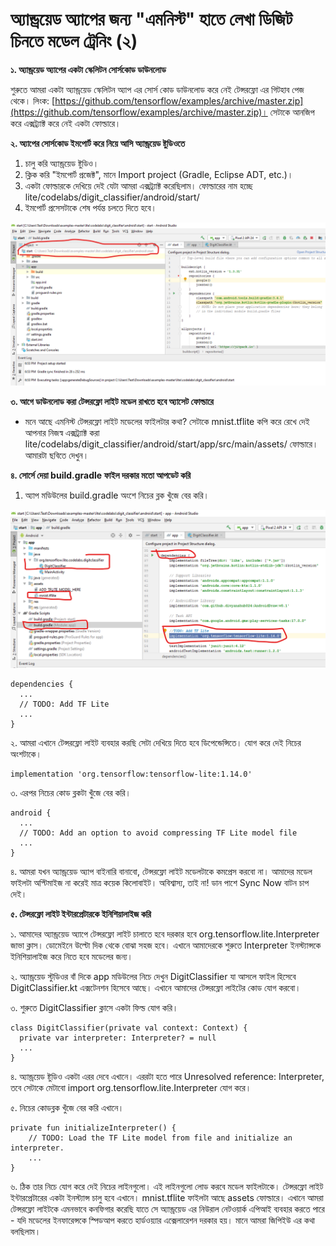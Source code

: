 # অ্যান্ড্রয়েড অ্যাপের জন্য "এমনিস্ট" হাতে লেখা ডিজিট চিনতে মডেল ট্রেনিং \(২\)

**১. অ্যান্ড্রয়েড অ্যাপের একটা স্কেলিটন সোর্সকোড ডাউনলোড** 

শুরুতে আমরা একটা অ্যান্ড্রয়েড স্কেলিটন অ্যাপ এর সোর্স কোড ডাউনলোড করে নেই টেন্সরফ্লো এর গিটহাব পেজ থেকে। লিংক: [https://github.com/tensorflow/examples/archive/master.zip](https://github.com/tensorflow/examples/archive/master.zip)।  সেটাকে আনজিপ করে এক্সট্র্যাক্ট করে নেই একটা ফোল্ডারে। 

**২. অ্যাপের সোর্সকোড ইমপোর্ট করে নিয়ে আসি অ্যান্ড্রয়েড ষ্টুডিওতে**

1. চালু করি অ্যান্ড্রয়েড ষ্টুডিও। 
2. ক্লিক করি "ইমপোর্ট প্রজেক্ট", মানে Import project \(Gradle, Eclipse ADT, etc.\)।
3. একটা ফোল্ডারকে দেখিয়ে দেই যেটা আমরা এক্সট্র্যাক্ট করেছিলাম। ফোল্ডারের নাম হচ্ছে lite/codelabs/digit\_classifier/android/start/
4. ইমপোর্ট প্রসেসটাকে শেষ পর্যন্ত চলতে দিতে হবে। 

![&#x9AA;&#x9C1;&#x9B0;&#x9CB; &#x9AB;&#x9CB;&#x9B2;&#x9CD;&#x9A1;&#x9BE;&#x9B0; &#x9A6;&#x9C7;&#x996;&#x9BF;&#x9DF;&#x9C7; &#x9A6;&#x9BF;&#x9A8; &#x98F;&#x996;&#x9BE;&#x9A8;&#x9C7; ](../.gitbook/assets/gra21.png)

**৩. আগে ডাউনলোড করা টেন্সরফ্লো লাইট মডেল রাখতে হবে অ্যাসেট ফোল্ডারে** 

* মনে আছে এমনিস্ট টেন্সরফ্লো লাইট মডেলের ফাইলটার কথা? সেটাকে mnist.tflite কপি করে রেখে দেই আপনার নিজস্ব এক্সট্র্যাক্ট করা lite/codelabs/digit\_classifier/android/start/app/src/main/assets/ ফোল্ডারে। আমারটা ছবিতে দেখুন। 

**৪. সোর্সে দেয়া  build.gradle ফাইল দরকার মতো আপডেট করি** 

1. অ্যাপ মডিউলের build.gradle অংশে নিচের ব্লক খুঁজে বের করি। 

![](../.gitbook/assets/studio12.png)

```text
dependencies {
  ...
  // TODO: Add TF Lite
  ...
}
```

২. আমরা এখানে টেন্সরফ্লো লাইট ব্যবহার করছি সেটা দেখিয়ে দিতে হবে ডিপেন্ডেন্সিতে। যোগ করে দেই নিচের অংশটাকে।  

```text
implementation 'org.tensorflow:tensorflow-lite:1.14.0'
```

৩. এরপর নিচের কোড ব্লকটা খুঁজে বের করি। 

```text
android {
  ...
  // TODO: Add an option to avoid compressing TF Lite model file
  ...
}
```

৪. আমরা যখন অ্যান্ড্রয়েড অ্যাপ বাইনারি বানাবো, টেন্সরফ্লো লাইট মডেলটাকে কমপ্রেস করবো না। আমাদের মডেল ফাইলটা অপ্টিমাইজ না করেই মাত্র কয়েক কিলোবাইট। অবিশ্বাস্য, তাই না! ডান পাশে Sync Now বাটন চাপ দেই। 

**৫. টেন্সরফ্লো লাইট ইন্টারপ্রেটারকে ইনিশিয়ালাইজ করি**

১. আমাদের অ্যান্ড্রয়েড অ্যাপে টেন্সরফ্লো লাইট চালাতে হবে দরকার হবে org.tensorflow.lite.Interpreter জাভা ক্লাস। ডোমেইনে উল্টো দিক থেকে বোঝা সহজ হবে। এখানে আমাদেরকে শুরুতে Interpreter ইনস্ট্যান্সকে ইনিশিয়ালাইজ করে নিতে হবে মডেলের জন্য। 

২. অ্যান্ড্রয়েড স্টুডিওর বাঁ দিকে app মডিউলের নিচে দেখুন DigitClassifier যা আসলে ফাইল হিসেবে DigitClassifier.kt এক্সটেনশন হিসেবে আছে। এখানে আমাদের টেন্সরফ্লো লাইটের কোড যোগ করবো। 

৩. শুরুতে DigitClassifier ক্লাসে একটা ফিল্ড যোগ করি। 

```text
class DigitClassifier(private val context: Context) {
  private var interpreter: Interpreter? = null
  ...
}
```

৪. অ্যান্ড্রয়েড ষ্টুডিও একটা এরর দেবে এখানে। এররটা  হতে পারে Unresolved reference: Interpreter, তবে সেটাকে মেটাবো import org.tensorflow.lite.Interpreter যোগ করে। 

৫. নিচের কোডব্লক খুঁজে বের করি এখানে। 

```text
private fun initializeInterpreter() {
    // TODO: Load the TF Lite model from file and initialize an interpreter.
    ...
}
```

৬. ঠিক তার নিচে যোগ করে দেই নিচের লাইনগুলো। এই লাইনগুলো লোড করবে মডেল ফাইলটাকে। টেন্সরফ্লো লাইট ইন্টারপ্রেটারের একটা ইনস্ট্যান্স চালু হবে এখানে। mnist.tflite ফাইলটা আছে assets ফোল্ডারে। এখানে আমরা টেন্সরফ্লো লাইটকে এমনভাবে কনফিগার করেছি যাতে সে অ্যান্ড্রয়েড এর নিউরাল নেটওয়ার্ক এপিআই ব্যবহার করতে পারে - যদি মডেলের ইনফারেন্সকে স্পিডআপ করতে হার্ডওয়্যার এক্সেলারেশন দরকার হয়। মানে আমরা জিপিইউ এর কথা বলছিলাম। 

